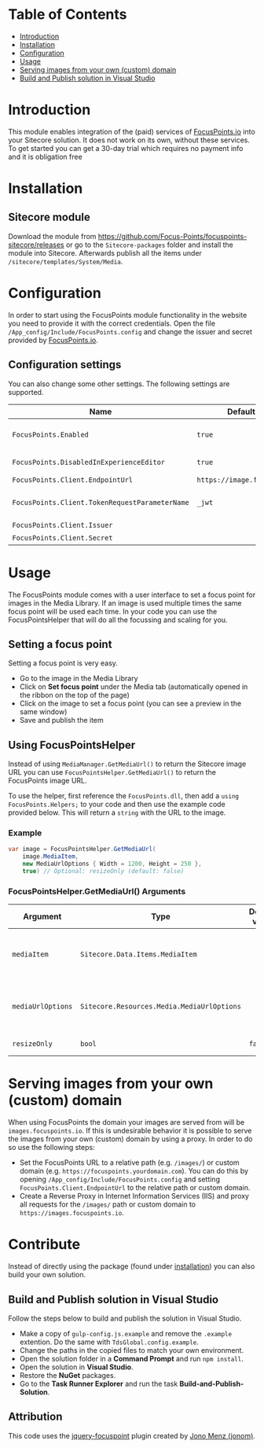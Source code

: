
# Table of Contents

- [Introduction](#introduction)
- [Installation](#installation)
- [Configuration](#configuration)
- [Usage](#usage)
- [Serving images from your own (custom) domain](#serving-images-from-your-own-custom-domain)
- [Build and Publish solution in Visual Studio](#build-and-publish-solution-in-visual-studio)

# Introduction

This module enables integration of the (paid) services of [FocusPoints.io](https://focuspoints.io/) into your Sitecore solution. It does not work on its own, without these services. To get started you can get a 30-day trial which requires no payment info and it is obligation free

# Installation

## Sitecore module

Download the module from https://github.com/Focus-Points/focuspoints-sitecore/releases or go to the `Sitecore-packages` folder and install the module into Sitecore. Afterwards publish all the items under `/sitecore/templates/System/Media`.

# Configuration

In order to start using the FocusPoints module functionality in the website you need to provide it with the correct credentials. Open the file `/App_config/Include/FocusPoints.config` and change the issuer and secret provided by [FocusPoints.io](https://focuspoints.io/).

## Configuration settings

You can also change some other settings. The following settings are supported.

| Name | Default Value | Required | Description |
|-|-|-|-|
| `FocusPoints.Enabled` | `true` | False | Enable FocusPoints or fallback to default Sitecore MediaManager.GetMediaUrl() |
| `FocusPoints.DisabledInExperienceEditor` | `true`| False | Don't use FocusPoints image when in the Experience Editor |
| `FocusPoints.Client.EndpointUrl` | `https://image.focuspoints.io` | False | The FocusPoints endpoint |
| `FocusPoints.Client.TokenRequestParameterName` | `_jwt` | False | The name of the request parameter containing the token |
| `FocusPoints.Client.Issuer` | | True | Your FocusPoints issuer |
| `FocusPoints.Client.Secret` | | True | Your FocusPoints secret |

# Usage

The FocusPoints module comes with a user interface to set a focus point for images in the Media Library. If an image is used multiple times the same focus point will be used each time. In your code you can use the FocusPointsHelper that will do all the focussing and scaling for you.

## Setting a focus point

Setting a focus point is very easy.

- Go to the image in the Media Library
- Click on **Set focus point** under the Media tab (automatically opened in the ribbon on the top of the page)
- Click on the image to set a focus point (you can see a preview in the same window)
- Save and publish the item

## Using FocusPointsHelper

Instead of using `MediaManager.GetMediaUrl()` to return the Sitecore image URL you can use `FocusPointsHelper.GetMediaUrl()` to return the FocusPoints image URL.

To use the helper, first reference the `FocusPoints.dll`, then add a `using FocusPoints.Helpers;` to your code and then use the example code provided below. This will return a `string` with the URL to the image.

### Example

```csharp
var image = FocusPointsHelper.GetMediaUrl(
	image.MediaItem,
	new MediaUrlOptions { Width = 1200, Height = 250 },
	true) // Optional: resizeOnly (default: false)
```

### FocusPointsHelper.GetMediaUrl() Arguments

| Argument | Type | Default value | Required | Description |
|-|-|-|-|-|
| `mediaItem` | `Sitecore.Data.Items.MediaItem` | | True | The Media Item to resize (if FocusPoints is disabled this argument is passed straight to `MediaManager.GetMediaUrl()`)|
| `mediaUrlOptions` | `Sitecore.Resources.Media.MediaUrlOptions` | | True | Set the width and height of the image (if FocusPoints is disabled this argument is passed straight to `MediaManager.GetMediaUrl()`)|
| `resizeOnly` | `bool` | `false` | False | Only resize and don't use the focus point |

# Serving images from your own (custom) domain

When using FocusPoints the domain your images are served from will be `images.focuspoints.io`. If this is undesirable behavior it is possible to serve the images from your own (custom) domain by using a proxy. In order to do so use the following steps:

- Set the FocusPoints URL to a relative path (e.g. `/images/`) or custom domain (e.g. `https://focuspoints.yourdomain.com`). You can do this by opening `/App_config/Include/FocusPoints.config` and setting `FocusPoints.Client.EndpointUrl` to the relative path or custom domain.
- Create a Reverse Proxy in Internet Information Services (IIS) and proxy all requests for the `/images/` path or custom domain to `https://images.focuspoints.io`.

# Contribute

Instead of directly using the package (found under [installation](#installation)) you can also build your own solution.

## Build and Publish solution in Visual Studio

Follow the steps below to build and publish the solution in Visual Studio.

- Make a copy of `gulp-config.js.example` and remove the `.example` extention. Do the same with `TdsGlobal.config.example`.
- Change the paths in the copied files to match your own environment.
- Open the solution folder in a **Command Prompt** and run `npm install`.
- Open the solution in **Visual Studio**.
- Restore the **NuGet** packages.
- Go to the **Task Runner Explorer** and run the task **Build-and-Publish-Solution**.

## Attribution

This code uses the [jquery-focuspoint]([https://github.com/jonom/jquery-focuspoint](https://github.com/jonom/jquery-focuspoint)) plugin created by [Jono Menz (jonom)]([https://github.com/jonom](https://jonomenz.com/)).